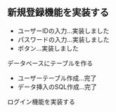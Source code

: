 ## 新規登録機能を実装する
- ユーザーIDの入力...実装しました
- パスワードの入力...実装しました 
- ボタン...実装しました

 データベースにテーブルを作る
- ユーザーテーブル作成...完了
- データ挿入のSQL作成...完了


 ログイン機能を実装する
 
